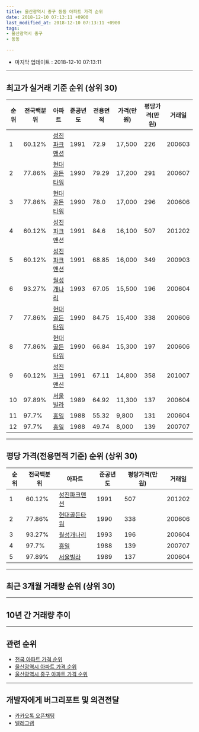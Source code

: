 ```yaml
---
title: 울산광역시 중구 동동 아파트 가격 순위
date: 2018-12-10 07:13:11 +0900
last_modified_at: 2018-12-10 07:13:11 +0900
tags:
- 울산광역시 중구
- 동동

---
```


* 마지막 업데이트 : 2018-12-10 07:13:11

---

## 최고가 실거래 기준 순위 (상위 30)


|순위|전국백분위|아파트|준공년도|전용면적|가격(만원)|평당가격(만원)|거래일|
|---|---|---|---|---|---|---|---|
|1|60.12%|[성진파크맨션](https://search.naver.com/search.naver?query=%EC%9A%B8%EC%82%B0%EA%B4%91%EC%97%AD%EC%8B%9C+%EC%A4%91%EA%B5%AC+%EB%8F%99%EB%8F%99+%EC%84%B1%EC%A7%84%ED%8C%8C%ED%81%AC%EB%A7%A8%EC%85%98)|1991|72.9|17,500|226|200603|
|2|77.86%|[현대골든타워](https://search.naver.com/search.naver?query=%EC%9A%B8%EC%82%B0%EA%B4%91%EC%97%AD%EC%8B%9C+%EC%A4%91%EA%B5%AC+%EB%8F%99%EB%8F%99+%ED%98%84%EB%8C%80%EA%B3%A8%EB%93%A0%ED%83%80%EC%9B%8C)|1990|79.29|17,200|291|200607|
|3|77.86%|[현대골든타워](https://search.naver.com/search.naver?query=%EC%9A%B8%EC%82%B0%EA%B4%91%EC%97%AD%EC%8B%9C+%EC%A4%91%EA%B5%AC+%EB%8F%99%EB%8F%99+%ED%98%84%EB%8C%80%EA%B3%A8%EB%93%A0%ED%83%80%EC%9B%8C)|1990|78.0|17,000|296|200606|
|4|60.12%|[성진파크맨션](https://search.naver.com/search.naver?query=%EC%9A%B8%EC%82%B0%EA%B4%91%EC%97%AD%EC%8B%9C+%EC%A4%91%EA%B5%AC+%EB%8F%99%EB%8F%99+%EC%84%B1%EC%A7%84%ED%8C%8C%ED%81%AC%EB%A7%A8%EC%85%98)|1991|84.6|16,100|507|201202|
|5|60.12%|[성진파크맨션](https://search.naver.com/search.naver?query=%EC%9A%B8%EC%82%B0%EA%B4%91%EC%97%AD%EC%8B%9C+%EC%A4%91%EA%B5%AC+%EB%8F%99%EB%8F%99+%EC%84%B1%EC%A7%84%ED%8C%8C%ED%81%AC%EB%A7%A8%EC%85%98)|1991|68.85|16,000|349|200903|
|6|93.27%|[월성개나리](https://search.naver.com/search.naver?query=%EC%9A%B8%EC%82%B0%EA%B4%91%EC%97%AD%EC%8B%9C+%EC%A4%91%EA%B5%AC+%EB%8F%99%EB%8F%99+%EC%9B%94%EC%84%B1%EA%B0%9C%EB%82%98%EB%A6%AC)|1993|67.05|15,500|196|200604|
|7|77.86%|[현대골든타워](https://search.naver.com/search.naver?query=%EC%9A%B8%EC%82%B0%EA%B4%91%EC%97%AD%EC%8B%9C+%EC%A4%91%EA%B5%AC+%EB%8F%99%EB%8F%99+%ED%98%84%EB%8C%80%EA%B3%A8%EB%93%A0%ED%83%80%EC%9B%8C)|1990|84.75|15,400|338|200606|
|8|77.86%|[현대골든타워](https://search.naver.com/search.naver?query=%EC%9A%B8%EC%82%B0%EA%B4%91%EC%97%AD%EC%8B%9C+%EC%A4%91%EA%B5%AC+%EB%8F%99%EB%8F%99+%ED%98%84%EB%8C%80%EA%B3%A8%EB%93%A0%ED%83%80%EC%9B%8C)|1990|66.84|15,300|197|200606|
|9|60.12%|[성진파크맨션](https://search.naver.com/search.naver?query=%EC%9A%B8%EC%82%B0%EA%B4%91%EC%97%AD%EC%8B%9C+%EC%A4%91%EA%B5%AC+%EB%8F%99%EB%8F%99+%EC%84%B1%EC%A7%84%ED%8C%8C%ED%81%AC%EB%A7%A8%EC%85%98)|1991|67.11|14,800|358|201007|
|10|97.89%|[서울빌라](https://search.naver.com/search.naver?query=%EC%9A%B8%EC%82%B0%EA%B4%91%EC%97%AD%EC%8B%9C+%EC%A4%91%EA%B5%AC+%EB%8F%99%EB%8F%99+%EC%84%9C%EC%9A%B8%EB%B9%8C%EB%9D%BC)|1989|64.92|11,300|137|200604|
|11|97.7%|[홍일](https://search.naver.com/search.naver?query=%EC%9A%B8%EC%82%B0%EA%B4%91%EC%97%AD%EC%8B%9C+%EC%A4%91%EA%B5%AC+%EB%8F%99%EB%8F%99+%ED%99%8D%EC%9D%BC)|1988|55.32|9,800|131|200604|
|12|97.7%|[홍일](https://search.naver.com/search.naver?query=%EC%9A%B8%EC%82%B0%EA%B4%91%EC%97%AD%EC%8B%9C+%EC%A4%91%EA%B5%AC+%EB%8F%99%EB%8F%99+%ED%99%8D%EC%9D%BC)|1988|49.74|8,000|139|200707|


---

## 평당 가격(전용면적 기준) 순위 (상위 30)


|순위|전국백분위|아파트|준공년도|평당가격(만원)|거래일|
|---|---|---|---|---|---|
|1|60.12%|[성진파크맨션](https://search.naver.com/search.naver?query=%EC%9A%B8%EC%82%B0%EA%B4%91%EC%97%AD%EC%8B%9C+%EC%A4%91%EA%B5%AC+%EB%8F%99%EB%8F%99+%EC%84%B1%EC%A7%84%ED%8C%8C%ED%81%AC%EB%A7%A8%EC%85%98)|1991|507|201202|
|2|77.86%|[현대골든타워](https://search.naver.com/search.naver?query=%EC%9A%B8%EC%82%B0%EA%B4%91%EC%97%AD%EC%8B%9C+%EC%A4%91%EA%B5%AC+%EB%8F%99%EB%8F%99+%ED%98%84%EB%8C%80%EA%B3%A8%EB%93%A0%ED%83%80%EC%9B%8C)|1990|338|200606|
|3|93.27%|[월성개나리](https://search.naver.com/search.naver?query=%EC%9A%B8%EC%82%B0%EA%B4%91%EC%97%AD%EC%8B%9C+%EC%A4%91%EA%B5%AC+%EB%8F%99%EB%8F%99+%EC%9B%94%EC%84%B1%EA%B0%9C%EB%82%98%EB%A6%AC)|1993|196|200604|
|4|97.7%|[홍일](https://search.naver.com/search.naver?query=%EC%9A%B8%EC%82%B0%EA%B4%91%EC%97%AD%EC%8B%9C+%EC%A4%91%EA%B5%AC+%EB%8F%99%EB%8F%99+%ED%99%8D%EC%9D%BC)|1988|139|200707|
|5|97.89%|[서울빌라](https://search.naver.com/search.naver?query=%EC%9A%B8%EC%82%B0%EA%B4%91%EC%97%AD%EC%8B%9C+%EC%A4%91%EA%B5%AC+%EB%8F%99%EB%8F%99+%EC%84%9C%EC%9A%B8%EB%B9%8C%EB%9D%BC)|1989|137|200604|


---

## 최근 3개월 거래량 순위 (상위 30)


<div style="width:100%;">
    <canvas id="deal_count_ranking" height="250"></canvas>
</div>


<script>
new Chart(document.getElementById("deal_count_ranking"), {
    type: 'horizontalBar',
    data: {
        labels: ['현대골든타워'],
        datasets: [{
            label: '실거래 수',
            data: [1],
            borderColor: "rgba(255, 0, 128, 1)",
            backgroundColor: "rgba(255, 0, 128, 0.5)",
            fill: false,
        }]
    },
    options: {
        responsive: true,
        title: {
            display: true,
            text: '최근 3개월 거래량 순위'
        },
        tooltips: {
            mode: 'index',
            intersect: false,
            callbacks: {
                title: function(tooltipItems, data) {
                    return "실거래 수:";
                },
                label: function(tooltipItem, data) {
                    return data.labels[tooltipItem.index] + ": " + tooltipItem.xLabel;
                }
            }
        },
        hover: {
            mode: 'nearest',
            intersect: true
        },
        scales: {
            xAxes: [{
                display: true,
                scaleLabel: {
                    display: true,
                    labelString: '실거래 수'
                },
                ticks: {
                    suggestedMin: 0,
                }
            }],
            yAxes: [{
                display: true,
                ticks: {
                    autoSkip: false,
                    callback: function(value, index, values) {
                        if (value.length > 15)
                            return value.substr(0, 13) + "...";
                        else
                            return value;
                    }
                },
                scaleLabel: {
                    display: false,
                }
            }]
        }
    }
});

</script>


---

## 10년 간 거래량 추이


<div style="width:100%;">
    <canvas id="deal_progress" height="250"></canvas>
</div>

<script>
new Chart(document.getElementById("deal_progress"), {
    type: 'line',
    data: {
        labels: ['200812','200901','200902','200903','200904','200905','200906','200907','200908','200909','200910','200911','200912','201001','201002','201003','201004','201005','201006','201007','201008','201009','201010','201011','201012','201101','201102','201103','201104','201105','201106','201107','201108','201109','201110','201111','201112','201201','201202','201203','201204','201205','201206','201207','201208','201209','201210','201211','201212','201301','201302','201303','201304','201305','201306','201307','201308','201309','201310','201311','201312','201401','201402','201403','201404','201405','201406','201407','201408','201409','201410','201411','201412','201501','201502','201503','201504','201505','201506','201507','201508','201509','201510','201511','201512','201601','201602','201603','201604','201605','201606','201607','201608','201609','201610','201611','201612','201701','201702','201703','201704','201705','201706','201707','201708','201709','201710','201711','201712','201801','201802','201803','201804','201805','201806','201807','201808','201809','201810','201811','201812'],
        datasets: [{
            label: '실거래 수',
            pointRadius: 1,
            data: [0, 0, 1, 5, 1, 4, 1, 1, 0, 1, 0, 0, 0, 1, 2, 1, 4, 1, 1, 2, 4, 0, 1, 1, 3, 3, 2, 4, 2, 4, 2, 1, 3, 1, 4, 2, 1, 3, 2, 6, 1, 4, 3, 0, 2, 1, 0, 4, 1, 0, 0, 2, 1, 1, 1, 0, 1, 2, 3, 1, 0, 2, 1, 5, 0, 5, 5, 0, 3, 6, 7, 2, 0, 0, 5, 6, 5, 0, 5, 3, 4, 6, 4, 5, 2, 1, 2, 4, 8, 3, 2, 3, 5, 0, 2, 5, 2, 4, 2, 2, 2, 2, 3, 2, 2, 2, 2, 0, 0, 1, 1, 0, 2, 2, 1, 1, 1, 0, 1, 0, 0],
            borderColor: "rgba(255, 201, 14, 1)",
            backgroundColor: "rgba(255, 201, 14, 0.5)",
            fill: true,
        }]
    },
    options: {
        responsive: true,
        title: {
            display: true,
            text: '10년간 거래량 추이'
        },
        tooltips: {
            mode: 'index',
            intersect: false,
        },
        hover: {
            mode: 'nearest',
            intersect: true
        },
        scales: {
            xAxes: [{
                display: true,
                scaleLabel: {
                    display: true,
                    labelString: '년/월'
                }
            }],
            yAxes: [{
                display: true,
                ticks: {
                    suggestedMin: 0,
                },
                scaleLabel: {
                    display: true,
                    labelString: '실거래 수'
                }
            }]
        }
    }
});

</script>


---

## 관련 순위

- [전국 아파트 가격 순위](https://inasie.github.io/apt-ranking/전국)
- [울산광역시 아파트 가격 순위](https://inasie.github.io/apt-ranking/울산광역시)
- [울산광역시 중구 아파트 가격 순위](https://inasie.github.io/apt-ranking/울산광역시-중구)


---

## 개발자에게 버그리포트 및 의견전달

- [카카오톡 오픈채팅](https://open.kakao.com/o/gLJUAP4)
- [텔레그램](https://t.me/inasie)

